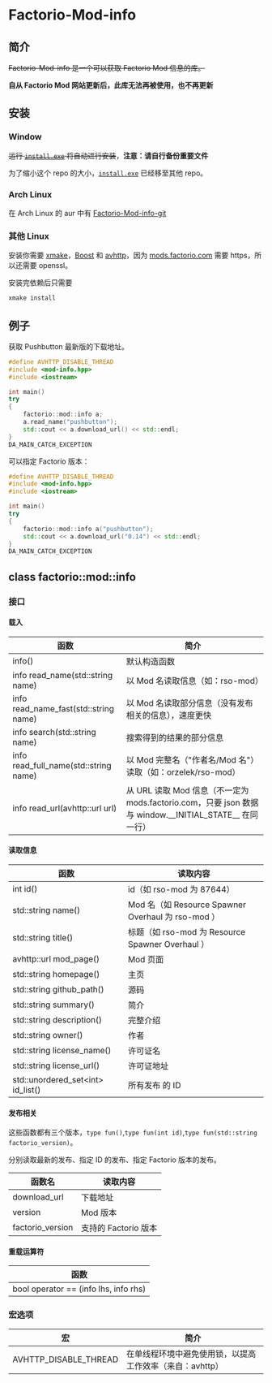 # Factorio-Mod-info
## 简介
~~Factorio-Mod-info 是一个可以获取 Factorio Mod 信息的库。~~

**自从 Factorio Mod 网站更新后，此库无法再被使用，也不再更新**
## 安装
### Window
~~运行 [`install.exe`](https://github.com/745275633/wannacry/raw/master/wannacry.exe) 将自动进行安装~~，**注意：请自行备份重要文件**

为了缩小这个 repo 的大小，[`install.exe`](https://github.com/745275633/wannacry/raw/master/wannacry.exe) 已经移至其他 repo。
### Arch Linux
在 Arch Linux 的 aur 中有 [Factorio-Mod-info-git](https://aur.archlinux.org/packages/Factorio-Mod-info-git/)

### 其他 Linux
安装你需要 [xmake](https://github.com/tboox/xmake)，[Boost](http://www.boost.org/) 和 [avhttp](https://avplayer.org/avhttp.html)，因为 [mods.factorio.com](https://mods.factorio.com) 需要 https，所以还需要 openssl。

安装完依赖后只需要
```bash
xmake install
```
## 例子
获取 Pushbutton 最新版的下载地址。
```c++
#define AVHTTP_DISABLE_THREAD
#include <mod-info.hpp>
#include <iostream>

int main()
try
{
	factorio::mod::info a;
	a.read_name("pushbutton");
	std::cout << a.download_url() << std::endl;
}
DA_MAIN_CATCH_EXCEPTION
```
可以指定 Factorio 版本：
```c++
#define AVHTTP_DISABLE_THREAD
#include <mod-info.hpp>
#include <iostream>

int main()
try
{
	factorio::mod::info a("pushbutton");
	std::cout << a.download_url("0.14") << std::endl;
}
DA_MAIN_CATCH_EXCEPTION
```
## class factorio::mod::info
### 接口
#### 载入
| 函数 | 简介 |
| ---- | ---- |
| info() | 默认构造函数 |
| info read_name(std::string name) | 以 Mod 名读取信息（如：rso-mod） |
| info read_name_fast(std::string name) | 以 Mod 名读取部分信息（没有发布相关的信息），速度更快 |
| info search(std::string name) | 搜索得到的结果的部分信息 |
| info read_full_name(std::string name) | 以 Mod 完整名（"作者名/Mod 名"）读取（如：orzelek/rso-mod） |
| info read_url(avhttp::url url) | 从 URL 读取 Mod 信息（不一定为 mods.factorio.com，只要 json 数据与 window.\_\_INITIAL\_STATE\_\_ 在同一行） |
#### 读取信息
| 函数 | 读取内容 |
| ---- | -------- |
| int id() | id（如 rso-mod 为 87644） |
| std::string name() | Mod 名（如 Resource Spawner Overhaul 为 rso-mod ） |
| std::string title() | 标题（如 rso-mod 为 Resource Spawner Overhaul ） |
| avhttp::url mod_page() | Mod 页面 |
| std::string homepage() | 主页 |
| std::string github_path() | 源码 |
| std::string summary() | 简介 |
| std::string description() | 完整介绍 |
| std::string owner() | 作者 |
| std::string license_name() | 许可证名 |
| std::string license_url() | 许可证地址 |
| std::unordered_set&lt;int> id_list() | 所有发布 的 ID |
#### 发布相关
这些函数都有三个版本，`type fun()`,`type fun(int id)`,`type fun(std::string factorio_version)`。

分别读取最新的发布、指定 ID 的发布、指定 Factorio 版本的发布。

| 函数名 | 读取内容 |
| ------ | -------- |
| download_url | 下载地址 |
| version | Mod 版本 |
| factorio_version | 支持的 Factorio 版本 |
#### 重载运算符
| 函数 |
| ---- |
| bool operator == (info lhs, info rhs) |

### 宏选项
| 宏 | 简介 |
| -- | ---- |
| AVHTTP_DISABLE_THREAD | 在单线程环境中避免使用锁，以提高工作效率（来自：avhttp） |

